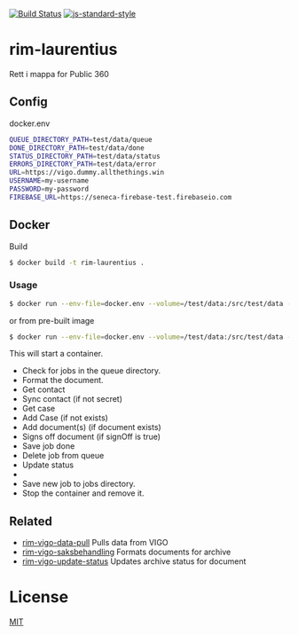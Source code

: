 [![Build Status](https://travis-ci.org/telemark/rim-laurentius.svg?branch=master)](https://travis-ci.org/telemark/rim-laurentius)
[![js-standard-style](https://img.shields.io/badge/code%20style-standard-brightgreen.svg?style=flat)](https://github.com/feross/standard)

# rim-laurentius

Rett i mappa for Public 360

## Config

docker.env

```bash
QUEUE_DIRECTORY_PATH=test/data/queue
DONE_DIRECTORY_PATH=test/data/done
STATUS_DIRECTORY_PATH=test/data/status
ERRORS_DIRECTORY_PATH=test/data/error
URL=https://vigo.dummy.allthethings.win
USERNAME=my-username
PASSWORD=my-password
FIREBASE_URL=https://seneca-firebase-test.firebaseio.com
```

## Docker

Build

```bash
$ docker build -t rim-laurentius .
```

### Usage

```bash
$ docker run --env-file=docker.env --volume=/test/data:/src/test/data --rm rim-laurentius
```

or from pre-built image

```bash
$ docker run --env-file=docker.env --volume=/test/data:/src/test/data --rm telemark/rim-laurentius
```

This will start a container. 
- Check for jobs in the queue directory. 
- Format the document.
- Get contact
- Sync contact (if not secret)
- Get case
- Add Case (if not exists)
- Add document(s) (if document exists)
- Signs off document (if signOff is true)
- Save job done
- Delete job from queue
- Update status
- 
- Save new job to jobs directory. 
- Stop the container and remove it.

## Related

- [rim-vigo-data-pull](https://github.com/telemark/rim-vigo-data-pull) Pulls data from VIGO
- [rim-vigo-saksbehandling](https://github.com/telemark/rim-vigo-saksbehandling) Formats documents for archive
- [rim-vigo-update-status](https://github.com/telemark/rim-vigo-update-status) Updates archive status for document

# License

[MIT](LICENSE)
